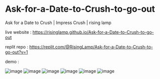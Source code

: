 # Ask-for-a-Date-to-Crush-to-go-out
 Ask for a Date to Crush | Impress Crush | rising lamp

  live website : https://risinglamp.github.io/Ask-for-a-Date-to-Crush-to-go-out

  replit repo : https://replit.com/@RisingLamp/Ask-for-a-Date-to-Crush-to-go-out?v=1

  demo : 

![image](https://github.com/RisingLamp/Ask-for-a-Date-to-Crush-to-go-out/assets/149622810/e7660593-df8d-4f0b-82b6-aa46dd676360)
![image](https://github.com/RisingLamp/Ask-for-a-Date-to-Crush-to-go-out/assets/149622810/3f563869-5220-4913-ab0a-3a847802332d)
![image](https://github.com/RisingLamp/Ask-for-a-Date-to-Crush-to-go-out/assets/149622810/56f6ef78-2031-49c9-9b39-b90834e87222)
![image](https://github.com/RisingLamp/Ask-for-a-Date-to-Crush-to-go-out/assets/149622810/a2e3a918-a16a-45bc-bf0b-a1507383cc78)
![image](https://github.com/RisingLamp/Ask-for-a-Date-to-Crush-to-go-out/assets/149622810/d37cbbd5-fea1-4ad1-9422-927f9f64d953)
![image](https://github.com/RisingLamp/Ask-for-a-Date-to-Crush-to-go-out/assets/149622810/50d26c6e-ec29-428c-a5d3-867b86efc69a)




